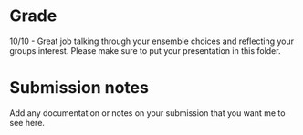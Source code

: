 # Grade
10/10 - Great job talking through your ensemble choices and reflecting your groups interest. Please make sure to put your presentation in this folder. 

# Submission notes
Add any documentation or notes on your submission that you want me to see here.
